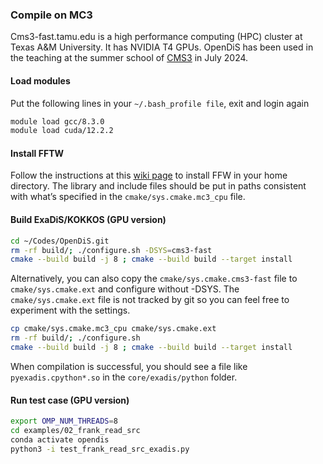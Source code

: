 ### Compile on MC3

Cms3-fast.tamu.edu is a high performance computing (HPC) cluster at Texas A&M University. It has NVIDIA T4 GPUs. OpenDiS has been used in the teaching at the summer school of [CMS3](https://cms3.tamu.edu/) in July 2024.

#### Load modules 

Put the following lines in your ``~/.bash_profile file``, exit and login again
````bash
module load gcc/8.3.0
module load cuda/12.2.2

````

#### Install FFTW
Follow the instructions at this [wiki page](http://micro.stanford.edu/wiki/Install_FFTW3) to install FFW in your home directory.  The library and include files should be put in paths consistent with what’s specified in the ``cmake/sys.cmake.mc3_cpu`` file.
  
#### Build ExaDiS/KOKKOS (GPU version)

````bash
cd ~/Codes/OpenDiS.git
rm -rf build/; ./configure.sh -DSYS=cms3-fast
cmake --build build -j 8 ; cmake --build build --target install
````

Alternatively, you can also copy the ``cmake/sys.cmake.cms3-fast`` file to ``cmake/sys.cmake.ext`` and configure without -DSYS. The ``cmake/sys.cmake.ext`` file is not tracked by git so you can feel free to experiment with the settings.

````bash
cp cmake/sys.cmake.mc3_cpu cmake/sys.cmake.ext
rm -rf build/; ./configure.sh 
cmake --build build -j 8 ; cmake --build build --target install
````

When compilation is successful, you should see a file like ``pyexadis.cpython*.so`` in the ``core/exadis/python`` folder.


#### Run test case (GPU version)

````bash
export OMP_NUM_THREADS=8
cd examples/02_frank_read_src
conda activate opendis
python3 -i test_frank_read_src_exadis.py
````

